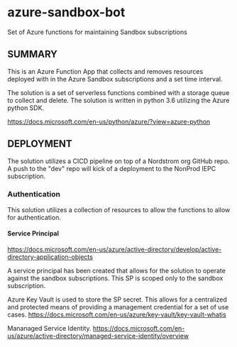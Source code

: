 # azure-sandbox-bot
Set of Azure functions for maintaining Sandbox subscriptions

## SUMMARY

This is an Azure Function App that collects and removes resources deployed with in the Azure Sandbox subscriptions and a set time interval.

The solution is a set of serverless functions combined with a storage queue to collect and delete.  The solution is written in python 3.6 utilizing the Azure python SDK.

https://docs.microsoft.com/en-us/python/azure/?view=azure-python


## DEPLOYMENT

The solution utilizes a CICD pipeline on top of a Nordstrom org GitHub repo.  A push to the "dev" repo will kick of a deployment to the NonProd IEPC subscription.

### Authentication
This solution utilizes a collection of resources to allow the functions to allow for authentication.  

#### Service Principal
https://docs.microsoft.com/en-us/azure/active-directory/develop/active-directory-application-objects

A service principal has been created that allows for the solution to operate against the sandbox subscriptions.  This SP is scoped only to the sandbox subscription. 

Azure Key Vault is used to store the SP secret.  This allows for a centralized and protected means of providing a management credential for a set of use cases. 
https://docs.microsoft.com/en-us/azure/key-vault/key-vault-whatis

Mananaged Service Identity.
https://docs.microsoft.com/en-us/azure/active-directory/managed-service-identity/overview
